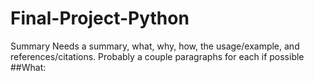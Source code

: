 # Final-Project-Python
Summary
Needs a summary, what, why, how, the usage/example, and references/citations. Probably a couple paragraphs for each if possible
##What:

